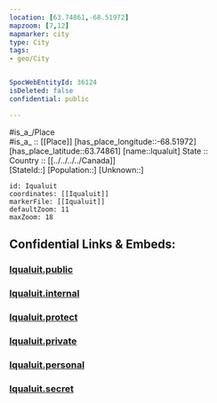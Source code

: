 ```yaml
---
location: [63.74861,-68.51972] 
mapzoom: [7,12] 
mapmarker: city 
type: City
tags:
- geo/City


SpocWebEntityId: 36124
isDeleted: false
confidential: public

---
```

#is_a_/Place  
#is_a_ :: [[Place]] 
[has_place_longitude::-68.51972] 
[has_place_latitude::63.74861] 
[name::Iqualuit] 
State ::  
Country :: [[../../../../Canada]]  
[StateId::] 
[Population::] 
[Unknown::] 


```leaflet
id: Iqualuit
coordinates: [[Iqualuit]] 
markerFile: [[Iqualuit]] 
defaultZoom: 11 
maxZoom: 18
```


## Confidential Links & Embeds: 

### [Iqualuit.public](/_public/\Earth\Continent\America~North\Canada\provinces~Canada\Nunavut\CityIqualuit.public.md) 

### [Iqualuit.internal](/_internal/\Earth\Continent\America~North\Canada\provinces~Canada\Nunavut\CityIqualuit.internal.md) 

### [Iqualuit.protect](/_protect/\Earth\Continent\America~North\Canada\provinces~Canada\Nunavut\CityIqualuit.protect.md) 

### [Iqualuit.private](/_private/\Earth\Continent\America~North\Canada\provinces~Canada\Nunavut\CityIqualuit.private.md) 

### [Iqualuit.personal](/_personal/\Earth\Continent\America~North\Canada\provinces~Canada\Nunavut\CityIqualuit.personal.md) 

### [Iqualuit.secret](/_secret/\Earth\Continent\America~North\Canada\provinces~Canada\Nunavut\CityIqualuit.secret.md)

